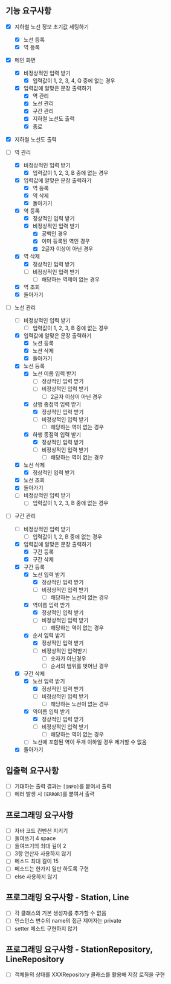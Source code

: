 ## 기능 요구사항

- [x] 지하철 노선 정보 초기값 세팅하기
    - [x] 노선 등록
    - [x] 역 등록

- [x] 메인 화면
    - [x] 비정상적인 입력 받기
        - [x] 입력값이 1, 2, 3, 4, Q 중에 없는 경우
    - [x] 입력값에 알맞은 문장 출력하기
        - [x] 역 관리
        - [x] 노선 관리
        - [x] 구간 관리
        - [x] 지하철 노선도 출력
        - [x] 종료

- [x] 지하철 노선도 출력

- [ ] 역 관리
    - [x] 비정상적인 입력 받기
        - [x] 입력값이 1, 2, 3, B 중에 없는 경우
    - [x] 입력값에 알맞은 문장 출력하기
        - [x] 역 등록
        - [x] 역 삭제
        - [x] 돌아가기
    - [x] 역 등록
        - [x] 정상적인 입력 받기
        - [x] 비정상적인 입력 받기
            - [x] 공백인 경우
            - [x] 이미 등록된 역인 경우
            - [x] 2글자 이상이 아닌 경우
    - [x] 역 삭제
        - [x] 정상적인 입력 받기
        - [ ] 비정상적인 입력 받기
            - [ ] 해당하는 역제이 없는 경우
    - [x] 역 조회
    - [x] 돌아가기

- [ ] 노선 관리
    - [ ] 비정상적인 입력 받기
        - [ ] 입력값이 1, 2, 3, B 중에 없는 경우
    - [x] 입력값에 알맞은 문장 출력하기
        - [x] 노션 등록
        - [x] 노션 삭제
        - [x] 돌아가기
    - [x] 노선 등록
        - [x] 노선 이름 입력 받기
            - [ ] 정상적인 입력 받기
            - [ ] 비정상적인 입력 받기
                - [ ] 2글자 이상이 아닌 경우
        - [x] 상행 종점역 입력 받기
            - [x] 정상적인 입력 받기
            - [ ] 비정상적인 입력 받기
                - [ ] 해당하는 역이 없는 경우
        - [x] 하행 종점역 입력 받기
            - [x] 정상적인 입력 받기
            - [ ] 비정상적인 입력 받기
                - [ ] 해당하는 역이 없는 경우
    - [x] 노선 삭제
        - [x] 정상적인 입력 받기
    - [x] 노선 조회
    - [x] 돌아가기
    - [ ] 비정상적인 입력 받기
        - [ ] 입력값이 1, 2, 3, B 중에 없는 경우

- [ ] 구간 관리
    - [ ] 비정상적인 입력 받기
        - [ ] 입력값이 1, 2, B 중에 없는 경우
    - [x] 입력값에 알맞은 문장 출력하기
        - [x] 구간 등록
        - [x] 구간 삭제
    - [x] 구간 등록
        - [x] 노선 입력 받기
            - [x] 정상적인 입력 받기
            - [ ] 비정상적인 입력 받기
                - [ ] 해당하는 노선이 없는 경우
        - [x] 역이름 입력 받기
            - [x] 정상적인 입력 받기
            - [ ] 비정상적인 입력 받기
                - [ ] 해당하는 역이 없는 경우
        - [x] 순서 입력 받기
            - [x] 정상적인 입력 받기
            - [ ] 비정상적인 입력받기
                - [ ] 숫자가 아닌경우
                - [ ] 순서의 범위를 벗어난 경우
    - [x] 구간 삭제
        - [x] 노선 입력 받기
            - [x] 정상적인 입력 받기
            - [ ] 비정상적인 입력 받기
                - [ ] 해당하는 노선이 없는 경우
        - [x] 역이름 입력 받기
            - [x] 정상적인 입력 받기
            - [ ] 비정상적인 입력 받기
                - [ ] 해당하는 역이 없는 경우
        - [ ] 노선에 포함된 역이 두개 이하일 경우 제거할 수 없음
    - [x] 돌아가기

## 입출력 요구사항

- [ ] 기대하는 출력 결과는 `[INFO]`를 붙여서 출력
- [ ] 에러 발생 시 `[ERROR]`를 붙여서 출력

## 프로그래밍 요구사항

- [ ] 자바 코드 컨벤션 지키기
- [ ] 들여쓰기 4 space
- [ ] 들여쓰기의 최대 깊이 2
- [ ] 3항 연산자 사용하지 않기
- [ ] 메소드 최대 길이 15
- [ ] 메소드는 한가지 일만 하도록 구현
- [ ] else 사용하지 않기

## 프로그래밍 요구사항 - Station, Line

- [ ] 각 클래스의 기본 생성자를 추가할 수 없음
- [ ] 인스턴스 변수의 name의 접근 제어자는 private
- [ ] setter 메소드 구현하지 않기

## 프로그래밍 요구사항 - StationRepository, LineRepository

- [ ] 객체들의 상태를 XXXRepository 클래스를 활용해 저장 로직을 구현
